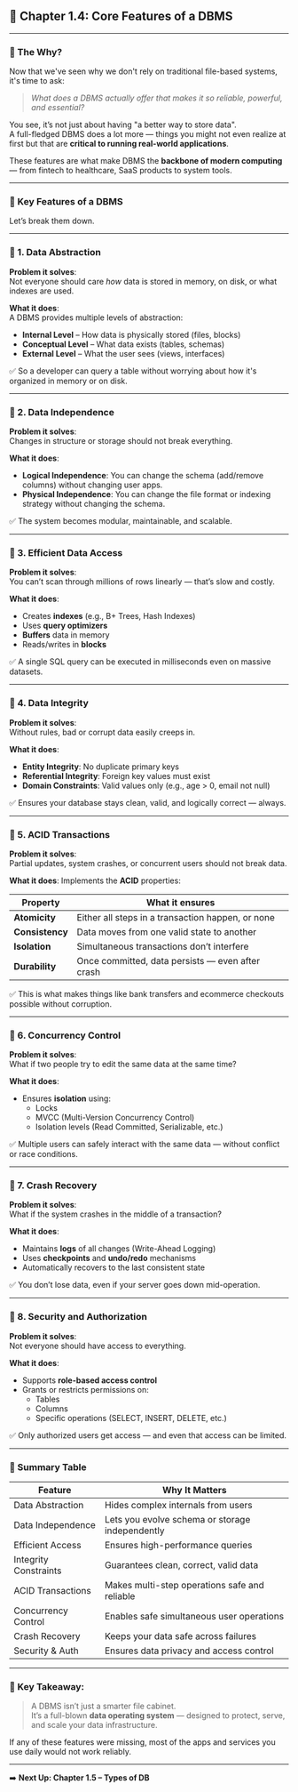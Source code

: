 ## 📂 Chapter 1.4: Core Features of a DBMS

---

### 🧠 The Why?

Now that we've seen why we don't rely on traditional file-based systems, it's time to ask:

> *What does a DBMS actually offer that makes it so reliable, powerful, and essential?*

You see, it’s not just about having "a better way to store data".  
A full-fledged DBMS does a lot more — things you might not even realize at first but that are **critical to running real-world applications**.

These features are what make DBMS the **backbone of modern computing** — from fintech to healthcare, SaaS products to system tools.

---

### 🔑 Key Features of a DBMS

Let’s break them down.

---

### 📌 1. Data Abstraction

**Problem it solves**:  
Not everyone should care *how* data is stored in memory, on disk, or what indexes are used.

**What it does**:  
A DBMS provides multiple levels of abstraction:
- **Internal Level** – How data is physically stored (files, blocks)
- **Conceptual Level** – What data exists (tables, schemas)
- **External Level** – What the user sees (views, interfaces)

✅ So a developer can query a table without worrying about how it's organized in memory or on disk.

---

### 📌 2. Data Independence

**Problem it solves**:  
Changes in structure or storage should not break everything.

**What it does**:
- **Logical Independence**: You can change the schema (add/remove columns) without changing user apps.
- **Physical Independence**: You can change the file format or indexing strategy without changing the schema.

✅ The system becomes modular, maintainable, and scalable.

---

### 📌 3. Efficient Data Access

**Problem it solves**:  
You can’t scan through millions of rows linearly — that’s slow and costly.

**What it does**:
- Creates **indexes** (e.g., B+ Trees, Hash Indexes)
- Uses **query optimizers**
- **Buffers** data in memory
- Reads/writes in **blocks**

✅ A single SQL query can be executed in milliseconds even on massive datasets.

---

### 📌 4. Data Integrity

**Problem it solves**:  
Without rules, bad or corrupt data easily creeps in.

**What it does**:
- **Entity Integrity**: No duplicate primary keys
- **Referential Integrity**: Foreign key values must exist
- **Domain Constraints**: Valid values only (e.g., age > 0, email not null)

✅ Ensures your database stays clean, valid, and logically correct — always.

---

### 📌 5. ACID Transactions

**Problem it solves**:  
Partial updates, system crashes, or concurrent users should not break data.

**What it does**:
Implements the **ACID** properties:

| Property      | What it ensures                                          |
|---------------|----------------------------------------------------------|
| **Atomicity**   | Either all steps in a transaction happen, or none     |
| **Consistency** | Data moves from one valid state to another             |
| **Isolation**   | Simultaneous transactions don’t interfere              |
| **Durability**  | Once committed, data persists — even after crash       |

✅ This is what makes things like bank transfers and ecommerce checkouts possible without corruption.

---

### 📌 6. Concurrency Control

**Problem it solves**:  
What if two people try to edit the same data at the same time?

**What it does**:
- Ensures **isolation** using:
  - Locks
  - MVCC (Multi-Version Concurrency Control)
  - Isolation levels (Read Committed, Serializable, etc.)

✅ Multiple users can safely interact with the same data — without conflict or race conditions.

---

### 📌 7. Crash Recovery

**Problem it solves**:  
What if the system crashes in the middle of a transaction?

**What it does**:
- Maintains **logs** of all changes (Write-Ahead Logging)
- Uses **checkpoints** and **undo/redo** mechanisms
- Automatically recovers to the last consistent state

✅ You don’t lose data, even if your server goes down mid-operation.

---

### 📌 8. Security and Authorization

**Problem it solves**:  
Not everyone should have access to everything.

**What it does**:
- Supports **role-based access control**
- Grants or restricts permissions on:
  - Tables
  - Columns
  - Specific operations (SELECT, INSERT, DELETE, etc.)

✅ Only authorized users get access — and even that access can be limited.

---

### 🧠 Summary Table

| Feature                | Why It Matters                                      |
|------------------------|-----------------------------------------------------|
| Data Abstraction        | Hides complex internals from users                 |
| Data Independence       | Lets you evolve schema or storage independently    |
| Efficient Access        | Ensures high-performance queries                   |
| Integrity Constraints   | Guarantees clean, correct, valid data              |
| ACID Transactions       | Makes multi-step operations safe and reliable      |
| Concurrency Control     | Enables safe simultaneous user operations          |
| Crash Recovery          | Keeps your data safe across failures               |
| Security & Auth         | Ensures data privacy and access control            |

---

### 📌 Key Takeaway:

> A DBMS isn’t just a smarter file cabinet.  
> It’s a full-blown **data operating system** — designed to protect, serve, and scale your data infrastructure.

If any of these features were missing, most of the apps and services you use daily would not work reliably.

---

➡️ **Next Up: Chapter 1.5 – Types of DB**  
